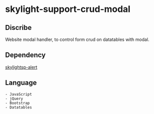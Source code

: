 # skylight-support-crud-modal

## Discribe
Website modal handler, to control form crud on datatables with modal.

## Dependency
[skylightsp-alert](https://github.com/skylightanimation/skylight-support-alert)

## Language
    - JavaScript
    - jQuery
    - Bootstrap
    - Datatables
